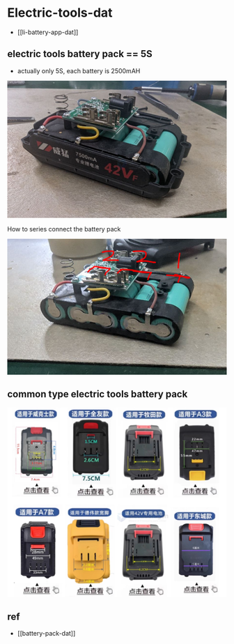 
# Electric-tools-dat

- [[li-battery-app-dat]]

## electric tools battery pack == 5S


- actually only 5S, each battery is 2500mAH 

![](2025-06-05-16-48-47.png)

How to series connect the battery pack 

![](2025-06-05-16-51-39.png)



## common type electric tools battery pack

![](2025-06-10-16-54-11.png)

## ref 

- [[battery-pack-dat]]